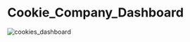 # Cookie_Company_Dashboard

![cookies_dashboard](https://github.com/shubham-narwar/Cookie_Company_Dashboard/assets/139155260/25fb4d75-4444-4e8d-992d-057ff14a3fcd)
